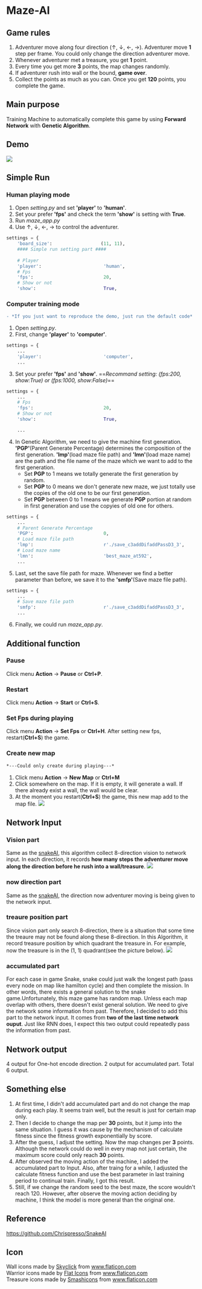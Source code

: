 # **Maze-AI**
## Game rules
1. Adventurer move along four direction \(↑, ↓, ←, →\). Adventurer move **1** step per frame. You could only change the direction adventurer move.
2. Whenever adventurer met a treasure, you get **1** point.
3. Every time you get more **3** points, the map changes randomly.
4. If adventurer rush into wall or the bound, **game over**.
5. Collect the points as much as you can. Once you get **120** points, you complete the game.
## Main purpose
Training Machine to automatically complete this game by using **Forward Network** with **Genetic Algorithm**.
## Demo
![](https://i.imgur.com/Pt9rYIO.gif)
## Simple Run
### Human playing mode
1. Open *setting.py* and set **'player'** to **'human'**.
2. Set your prefer **'fps'** and check the term **'show'** is setting with **True**.
3. Run *maze_app.py*
4. Use ↑, ↓, ←, → to control the adventurer.
```python
settings = {
    'board_size':                  (11, 11),
    #### Simple run setting part ####
    
    # Player
    'player':                       'human', 
    # Fps
    'fps':                          20,
    # Show or not
    'show':                         True,
```
### Computer training mode
```diff
- *If you just want to reproduce the demo, just run the default code*
```
1. Open *setting.py*.
2. First, change **'player'** to **'computer'**.
```python
settings = {
    ...
    'player':                       'computer', 
    ...
```
3. Set your prefer **'fps'** and **'show'**.
==*Recommand setting: \(fps:200, show:True\) or \(fps:1000, show:False\)*==
```python
settings = {
    ...
    # Fps
    'fps':                          20,
    # Show or not
    'show':                         True,

    ...
```
4. In Genetic Algorithm, we need to give the machine first generation. **'PGP'**(Parent Generate Percentage) determines the composition of the first generation. **'lmp'**(load maze file path) and **'lmn'**(load maze name) are the path and the file name of the maze which we want to add to the first generation.     
    - Set **PGP** to 1 means we totally generate the first generation by random.
    - Set **PGP** to 0 means we don't generate new maze, we just totally use the copies of the old one to be our first generation. 
    - Set **PGP** between 0 to 1 means we generate **PGP** portion at random in first generation and use the copyies of old one for others.
 
```python
settings = {
    ...
    # Parent Generate Percentage
    'PGP':                          0, 
    # Load maze file path
    'lmp':                          r'./save_c3addDifaddPassD3_3', 
    # Load maze name
    'lmn':                          'best_maze_at592',
    ...
```
5. Last, set the save file path for maze. Whenever we find a better parameter than before, we save it to the **'smfp'**(Save maze file path).
```python
settings = {
    ...
    # Save maze file path
    'smfp':                         r'./save_c3addDifaddPassD3_3', 
    ...
```
6. Finally, we could run *maze_app.py*.
## Additional function
### Pause
Click menu **Action** -> **Pause** or **Ctrl+P**.
### Restart
Click menu **Action** -> **Start** or **Ctrl+S**.
### Set Fps during playing
Click menu **Action** -> **Set Fps** or **Ctrl+H**.
After setting new fps, restart(**Ctrl+S**) the game.
### Create new map
```diff
*---Could only create during playing---*
```
1. Click menu **Action** -> **New Map** or **Ctrl+M**
2. Click somewhere on the map. If it is empty, it will generate a wall. If there already exist a wall, the wall would be clear.
3. At the moment you restart\(**Ctrl+S**\) the game, this new map add to the map file.
![](https://i.imgur.com/Ds8U0PE.gif)
## Network Input
### Vision part
Same as the [snakeAI](https://github.com/Chrispresso/SnakeAI), this algorithm collect 8-direction vision to network input.
In each direction, it records **how many steps the adventurer move along the direction before he rush into a wall/treasure**.
![](https://i.imgur.com/nU9WSny.jpg)
### now direction part
Same as the [snakeAI](https://github.com/Chrispresso/SnakeAI), the direction now adventurer moving is being given to the network input.
### treaure position part
Since vision part only search 8-direction, there is a situation that some time the treaure may not be found along these 8-direction.
In this Algorithm, it record treasure position by which quadrant the treasure in. For example, now the treasure is in the \(1, 1\) quadrant\(see the picture below\).
![](https://i.imgur.com/lopMvB5.jpg)
### accumulated part
For each case in game Snake, snake could just walk the longest path \(pass every node on map like hamilton cycle\) and then complete the mission. In other words, there exists a general solution to the snake game.Unfortunately, this maze game has random map. Unless each map overlap with others, there doesn't exist general solution. We need to give the network some information from past.
Therefore, I decided to add this part to the network input. It comes from **two of the last time network ouput**. Just like RNN does, I expect this two output could repeatedly pass the information from past. 
## Network output
4 output for One-hot encode direction.
2 output for accumulated part.
Total 6 output.
## Something else
1. At first time, I didn't add accumulated part and do not change the map during each play. It seems train well, but the result is just for certain map only.
2. Then I decide to change the map per **30** points, but it jump into the same situation. I guess it was cause by the mechanism of calculate fitness since the fitness growth exponentially by score.
3. After the guess, I adjust the setting. Now the map changes per **3** points. Although the network could do well in every map not just certain, the maximum score could only reach **30** points.
4. After observed the moving action of the machine, I added the accumulated part to Input. Also, after traing for a while, I adjusted the calculate fitness function and use the best parameter in last training period to continual train. Finally, I got this result. 
5. Still, if we change the random seed to the best maze, the score wouldn't reach 120. However, after observe the moving action deciding by machine, I think the model is more general than the original one.
## Reference
https://github.com/Chrispresso/SnakeAI
## Icon
<div>Wall icons made by <a href="https://www.flaticon.com/authors/skyclick" title="Skyclick">Skyclick</a> from <a href="https://www.flaticon.com/" title="Flaticon">www.flaticon.com</a></div>
<div>Warrior icons made by <a href="https://www.flaticon.com/authors/flat-icons" title="Flat Icons">Flat Icons</a> from <a href="https://www.flaticon.com/" title="Flaticon">www.flaticon.com</a></div>
<div>Treasure icons made by <a href="https://www.flaticon.com/authors/smashicons" title="Smashicons">Smashicons</a> from <a href="https://www.flaticon.com/" title="Flaticon">www.flaticon.com</a></div>
